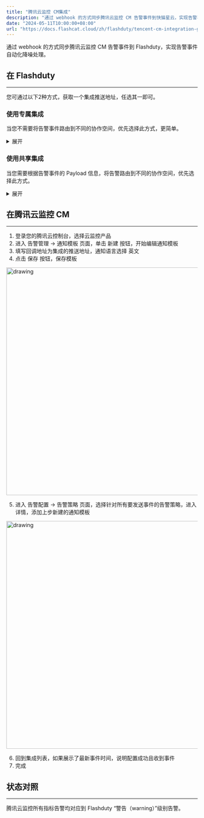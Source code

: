 ```yaml
---
title: "腾讯云监控 CM集成"
description: "通过 webhook 的方式同步腾讯云监控 CM 告警事件到快猫星云，实现告警事件自动化降噪处理"
date: "2024-05-11T10:00:00+08:00"
url: "https://docs.flashcat.cloud/zh/flashduty/tencent-cm-integration-guide"
---
```


通过 webhook 的方式同步腾讯云监控 CM 告警事件到 Flashduty，实现告警事件自动化降噪处理。

## 在 Flashduty
---
您可通过以下2种方式，获取一个集成推送地址，任选其一即可。

### 使用专属集成

当您不需要将告警事件路由到不同的协作空间，优先选择此方式，更简单。

<details>
  <summary>展开</summary>
  
  1. 进入 Flashduty 控制台，选择 **协作空间**，进入某个空间的详情页面
  2. 选择 **集成数据** tab，点击 **添加一个集成**，进入添加集成页面
  3. 选择 **腾讯云监控CM** 集成，点击 **保存**，生成卡片。
  4. 点击生成的卡片，可以查看到 **推送地址**，复制备用，完成。
  
    
</details>

### 使用共享集成

当您需要根据告警事件的 Payload 信息，将告警路由到不同的协作空间，优先选择此方式。

<details>
  <summary>展开</summary>
  
  1. 进入 Flashduty 控制台，选择 **集成中心=>告警事件**，进入集成选择页面。
  2. 选择 **腾讯云监控CM** 集成：
        - **集成名称**：为当前集成定义一个名称。
  3. 点击 **保存** 后，复制当前页面的新生成的 **推送地址** 备用。
  4. 点击 **创建路由**，为集成配置路由规则。您可以按条件匹配不同的告警到不同的协作空间，也可以直接设置默认协作空间作为兜底，后续再按需调整。
  5. 完成。
    
</details>

## 在腾讯云监控 CM
---
<div class="md-block">

1. 登录您的腾讯云控制台，选择云监控产品
2. 进入 告警管理 -> 通知模板 页面，单击 新建 按钮，开始编辑通知模板
3. 填写回调地址为集成的推送地址，通知语言选择 英文
4. 点击 保存 按钮，保存模板

<img alt="drawing" width="600" src="https://img.github.io/Mx0ptF5_sB39VvPufOJofjlLXjqmecyBt8CYNIPXM3c.avif" />

5. 进入 告警配置 -> 告警策略 页面，选择针对所有要发送事件的告警策略，进入详情，添加上步新建的通知模板

<img alt="drawing" width="600" src="https://img.github.io/wmSUn2CyyOZJ-kktoTUMQ3jtGgD2GqNx51IVcZdafIk.avif" />

6. 回到集成列表，如果展示了最新事件时间，说明配置成功且收到事件
7. 完成

</div>

## 状态对照
---
<div class="md-block">
  
腾讯云监控所有指标告警均对应到 Flashduty “警告（warning）”级别告警。

</div>

